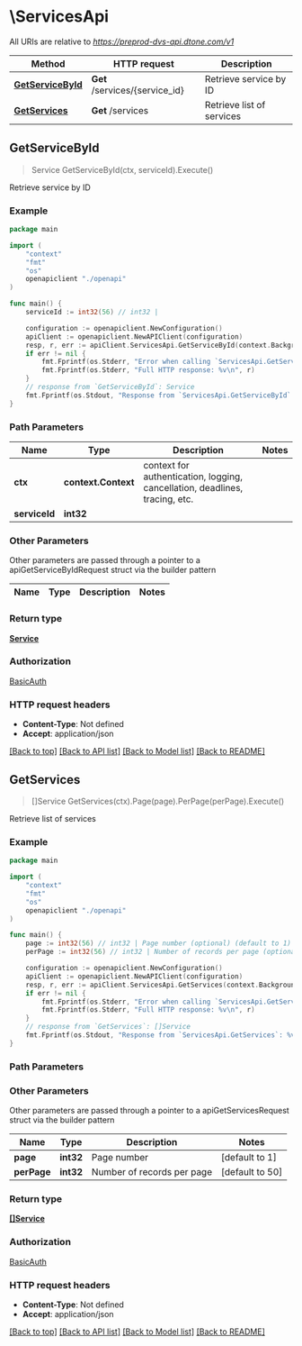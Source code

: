 # \ServicesApi

All URIs are relative to *https://preprod-dvs-api.dtone.com/v1*

Method | HTTP request | Description
------------- | ------------- | -------------
[**GetServiceById**](ServicesApi.md#GetServiceById) | **Get** /services/{service_id} | Retrieve service by ID
[**GetServices**](ServicesApi.md#GetServices) | **Get** /services | Retrieve list of services



## GetServiceById

> Service GetServiceById(ctx, serviceId).Execute()

Retrieve service by ID

### Example

```go
package main

import (
    "context"
    "fmt"
    "os"
    openapiclient "./openapi"
)

func main() {
    serviceId := int32(56) // int32 | 

    configuration := openapiclient.NewConfiguration()
    apiClient := openapiclient.NewAPIClient(configuration)
    resp, r, err := apiClient.ServicesApi.GetServiceById(context.Background(), serviceId).Execute()
    if err != nil {
        fmt.Fprintf(os.Stderr, "Error when calling `ServicesApi.GetServiceById``: %v\n", err)
        fmt.Fprintf(os.Stderr, "Full HTTP response: %v\n", r)
    }
    // response from `GetServiceById`: Service
    fmt.Fprintf(os.Stdout, "Response from `ServicesApi.GetServiceById`: %v\n", resp)
}
```

### Path Parameters


Name | Type | Description  | Notes
------------- | ------------- | ------------- | -------------
**ctx** | **context.Context** | context for authentication, logging, cancellation, deadlines, tracing, etc.
**serviceId** | **int32** |  | 

### Other Parameters

Other parameters are passed through a pointer to a apiGetServiceByIdRequest struct via the builder pattern


Name | Type | Description  | Notes
------------- | ------------- | ------------- | -------------


### Return type

[**Service**](Service.md)

### Authorization

[BasicAuth](../README.md#BasicAuth)

### HTTP request headers

- **Content-Type**: Not defined
- **Accept**: application/json

[[Back to top]](#) [[Back to API list]](../README.md#documentation-for-api-endpoints)
[[Back to Model list]](../README.md#documentation-for-models)
[[Back to README]](../README.md)


## GetServices

> []Service GetServices(ctx).Page(page).PerPage(perPage).Execute()

Retrieve list of services

### Example

```go
package main

import (
    "context"
    "fmt"
    "os"
    openapiclient "./openapi"
)

func main() {
    page := int32(56) // int32 | Page number (optional) (default to 1)
    perPage := int32(56) // int32 | Number of records per page (optional) (default to 50)

    configuration := openapiclient.NewConfiguration()
    apiClient := openapiclient.NewAPIClient(configuration)
    resp, r, err := apiClient.ServicesApi.GetServices(context.Background()).Page(page).PerPage(perPage).Execute()
    if err != nil {
        fmt.Fprintf(os.Stderr, "Error when calling `ServicesApi.GetServices``: %v\n", err)
        fmt.Fprintf(os.Stderr, "Full HTTP response: %v\n", r)
    }
    // response from `GetServices`: []Service
    fmt.Fprintf(os.Stdout, "Response from `ServicesApi.GetServices`: %v\n", resp)
}
```

### Path Parameters



### Other Parameters

Other parameters are passed through a pointer to a apiGetServicesRequest struct via the builder pattern


Name | Type | Description  | Notes
------------- | ------------- | ------------- | -------------
 **page** | **int32** | Page number | [default to 1]
 **perPage** | **int32** | Number of records per page | [default to 50]

### Return type

[**[]Service**](Service.md)

### Authorization

[BasicAuth](../README.md#BasicAuth)

### HTTP request headers

- **Content-Type**: Not defined
- **Accept**: application/json

[[Back to top]](#) [[Back to API list]](../README.md#documentation-for-api-endpoints)
[[Back to Model list]](../README.md#documentation-for-models)
[[Back to README]](../README.md)

